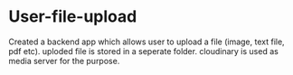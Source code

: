 # User-file-upload
Created a backend app which allows user to upload a file (image, text file, pdf etc).
uploded file is stored in a seperate folder.
cloudinary is used as media server for the purpose.
